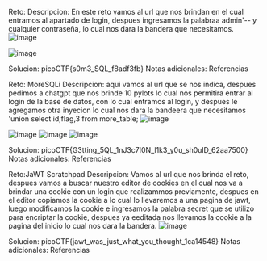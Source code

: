 Reto:
Descripcion: En este reto vamos al url que nos brindan en el cual entramos al apartado de login, despues ingresamos la palabraa admin'-- y cualquier contraseña, lo cual nos dara la bandera que necesitamos.
![image](https://github.com/user-attachments/assets/ad5e83f9-0752-4c94-b689-78335b05c082)

![image](https://github.com/user-attachments/assets/59203563-3455-4a32-be44-3d87632c3cf1)

Solucion:  picoCTF{s0m3_SQL_f8adf3fb}
Notas adicionales:
Referencias

Reto: MoreSQLi
Descripcion: aqui vamos al url que se nos indica, despues pedimos a chatgpt que nos brinde 10 pylots lo cual nos permitira entrar al login de la base de datos, con lo cual entramos al login, y despues le agregamos otra inyecion lo cual nos dara la bandeera que necesitamos 
'union select id,flag,3 from more_table;
![image](https://github.com/user-attachments/assets/e6714191-c3d2-4054-95cb-872c4414edf7)

![image](https://github.com/user-attachments/assets/68cac7cd-797e-4ea5-b20b-ddf3ae8763bc)
![image](https://github.com/user-attachments/assets/10be8930-11a5-4d9f-9869-a1d865923a71)
![image](https://github.com/user-attachments/assets/952d0d28-1ec6-4358-b75a-147f7416cfa4)

Solucion:  picoCTF{G3tting_5QL_1nJ3c7I0N_l1k3_y0u_sh0ulD_62aa7500}
Notas adicionales:
Referencias

Reto:JaWT Scratchpad
Descripcion: Vamos al url que nos brinda el reto, despues vamos a buscar nuestro editor de cookies en el cual nos va a  brindar una cookie con un login que realizammos previamente, despues en el editor copiamos la cookie a lo cual lo llevaremos a una pagina de jawt, luego modificamos la cookie e ingresamos la palabra secret que se utilizo para encriptar la cookie, despues ya eeditada nos llevamos la cookie a la pagina del inicio lo cual nos dara la bandera. 
![image](https://github.com/user-attachments/assets/d41ae294-1dcf-44f2-9056-284d6edad288)

Solucion:  picoCTF{jawt_was_just_what_you_thought_1ca14548}
Notas adicionales:
Referencias
